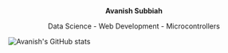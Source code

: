 <div align="center">
  <h><b>Avanish Subbiah</b></h>
  <p>Data Science - Web Development - Microcontrollers</p>
</div>

![Avanish's GitHub stats](https://github-readme-stats.vercel.app/api?username=avanishsubbiah&show_icons=true&theme=radical)

<!--
**avanishsubbiah/avanishsubbiah** is a ✨ _special_ ✨ repository because its `README.md` (this file) appears on your GitHub profile.

Here are some ideas to get you started:

- 🔭 I’m currently working on ...
- 🌱 I’m currently learning ...
- 👯 I’m looking to collaborate on ...
- 🤔 I’m looking for help with ...
- 💬 Ask me about ...
- 📫 How to reach me: ...
- 😄 Pronouns: ...
- ⚡ Fun fact: ...
-->

